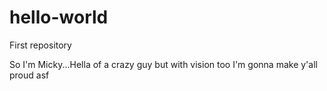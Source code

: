 # hello-world
First repository

So I'm Micky...Hella of a crazy guy but with vision too
I'm gonna make y'all proud asf
